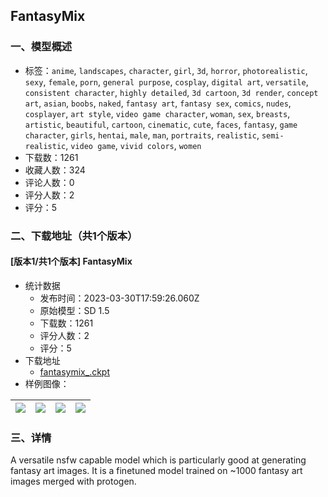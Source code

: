 ## FantasyMix
### 一、模型概述

- 标签：`anime`, `landscapes`, `character`, `girl`, `3d`, `horror`, `photorealistic`, `sexy`, `female`, `porn`, `general purpose`, `cosplay`, `digital art`, `versatile`, `consistent character`, `highly detailed`, `3d cartoon`, `3d render`, `concept art`, `asian`, `boobs`, `naked`, `fantasy art`, `fantasy sex`, `comics`, `nudes`, `cosplayer`, `art style`, `video game character`, `woman`, `sex`, `breasts`, `artistic`, `beautiful`, `cartoon`, `cinematic`, `cute`, `faces`, `fantasy`, `game character`, `girls`, `hentai`, `male`, `man`, `portraits`, `realistic`, `semi-realistic`, `video game`, `vivid colors`, `women`
- 下载数：1261
- 收藏人数：324
- 评论人数：0
- 评分人数：2
- 评分：5

### 二、下载地址（共1个版本）

#### [版本1/共1个版本] FantasyMix

- 统计数据
  - 发布时间：2023-03-30T17:59:26.060Z
  - 原始模型：SD 1.5
  - 下载数：1261
  - 评分人数：2
  - 评分：5
- 下载地址
  - [fantasymix_.ckpt](https://civitai.com/api/download/models/5441)
- 样例图像：

| <img src="https://image.civitai.com/xG1nkqKTMzGDvpLrqFT7WA/4f653a0d-c308-4e94-b6fa-00a637399a00/width=450/42961.jpeg" /> | <img src="https://image.civitai.com/xG1nkqKTMzGDvpLrqFT7WA/b812463e-1159-4d61-6760-c1629cd5c800/width=450/42964.jpeg" /> | <img src="https://image.civitai.com/xG1nkqKTMzGDvpLrqFT7WA/dc2bf65e-7bb5-413c-c7af-abf7af2b1b00/width=450/42959.jpeg" /> | <img src="https://image.civitai.com/xG1nkqKTMzGDvpLrqFT7WA/1cf93267-f52c-440e-deab-d2835b00b900/width=450/42963.jpeg" /> |
| ---- | ---- | ---- | ---- |


### 三、详情
<p>A versatile nsfw capable model which is particularly good at generating fantasy art images. It is a finetuned model trained on ~1000 fantasy art images merged with protogen.</p>